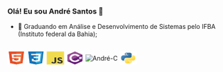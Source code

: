 ### Olá! Eu sou André Santos 👋

- 🔭 Graduando em Análise e Desenvolvimento de Sistemas pelo IFBA (Instituto federal da Bahia);

<div style="display: inline_block"><br>
<img align="center" alt="André-HTML" height="30" width="40" src="https://raw.githubusercontent.com/devicons/devicon/master/icons/html5/html5-original.svg">
<img align="center" alt="André-CSS" height="30" width="40" src="https://raw.githubusercontent.com/devicons/devicon/master/icons/css3/css3-original.svg">
<img align="center" alt="André-JS" height="30" width="40" src="https://github.com/devicons/devicon/blob/v2.15.1/icons/javascript/javascript-original.svg">
<img align="center" alt="André-Csharp" height="30" width="40" src="https://raw.githubusercontent.com/devicons/devicon/master/icons/csharp/csharp-original.svg">
<img align="center" alt="André-C" height="30" width="40" src="https://cdn.jsdelivr.net/gh/devicons/devicon/icons/c/c-original.svg" />
<img align="center" alt="André-Python" height="30" width="40" src="https://raw.githubusercontent.com/devicons/devicon/master/icons/python/python-original.svg">


</div>
